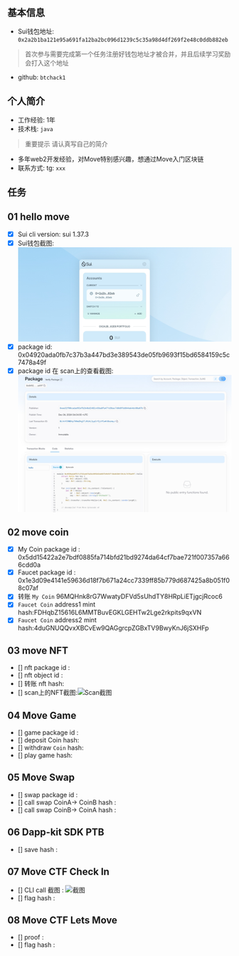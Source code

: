 ## 基本信息
- Sui钱包地址: `0x2a2b1ba121e95a691fa12ba2bc096d1239c5c35a98d4df269f2e48c0ddb882eb`
> 首次参与需要完成第一个任务注册好钱包地址才被合并，并且后续学习奖励会打入这个地址
- github: `btchack1`

## 个人简介
- 工作经验: 1年
- 技术栈: `java` 
> 重要提示 请认真写自己的简介
- 多年web2开发经验，对Move特别感兴趣，想通过Move入门区块链
- 联系方式: tg: `xxx` 

## 任务

##   01 hello move  
- [x] Sui cli version: sui 1.37.3
- [x] Sui钱包截图: ![Sui钱包截图](./image/sui1.png)
- [x] package id: 0x04920ada0fb7c37b3a447bd3e389543de05fb9693f15bd6584159c5c7478a49f
- [x] package id 在 scan上的查看截图:![Scan截图](./image/sui2.png)

##   02 move coin
- [x] My Coin package id : 0x5dd15422a2e7bdf0885fa714bfd21bd9274da64cf7bae721f007357a666cdd0a
- [x] Faucet package id : 0x1e3d09e4141e59636d18f7b671a24cc7339ff85b779d687425a8b051f08c07af
- [x] 转账 `My Coin` 96MQHnk8rG7WwatyDFVd5sUhdTY8HRpLiETjgcjRcoc6
- [x] `Faucet Coin` address1 mint hash:FDHqbZ15616L6MMTBuvEGKLGEHTw2Lge2rkpits9qxVN
- [x] `Faucet Coin` address2 mint hash:4duGNUQQvxXBCvEw9QAGgrcpZGBxTV9BwyKnJ6jSXHFp

##   03 move NFT
- [] nft package id :
- [] nft object id : 
- [] 转账 nft  hash:
- [] scan上的NFT截图:![Scan截图](./image/)

##   04 Move Game
- [] game package id :
- [] deposit Coin hash:
- [] withdraw `Coin` hash:
- [] play game hash:

##   05 Move Swap
- [] swap package id :
- [] call swap CoinA-> CoinB  hash :
- [] call swap CoinB-> CoinA  hash :

##   06 Dapp-kit SDK PTB
- [] save hash :

##   07 Move CTF Check In
- [] CLI call 截图 : ![截图](./images/你的图片地址)
- [] flag hash :

##   08 Move CTF Lets Move
- [] proof : 
- [] flag hash :

